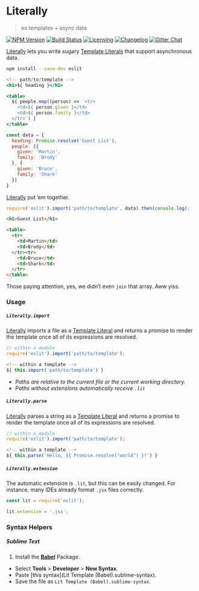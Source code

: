 # Literally

> es templates + async data

[![NPM Version][npm-img]][npm-url]
[![Build Status][cli-img]][cli-url]
[![Licensing][lic-image]][lic-url]
[![Changelog][log-image]][log-url]
[![Gitter Chat][git-image]][git-url]

[Literally] lets you write sugary [Template Literals] that support asynchronous data.

```sh
npm install --save-dev eslit
```

```jsx
<!-- path/to/template -->
<h1>${ heading }</h1>

<table>
  ${ people.map((person) => `<tr>
    <td>${ person.given }</td>
    <td>${ person.family }</td>
  </tr>`) }
</table>
```

```js
const data = {
  heading: Promise.resolve('Guest List'),
  people: [{
    given: 'Martin',
    family: 'Brody'
  }, {
    given: 'Bruce',
    family: 'Shark'
  }]
}
```

[Literally] put ’em together.

```js
require('eslit').import('path/to/template', data).then(console.log);
```

```html
<h1>Guest List</h1>

<table>
  <tr>
    <td>Martin</td>
    <td>Brody</td>
  </tr><tr>
    <td>Bruce</td>
    <td>Shark</td>
  </tr>
</table>
```

Those paying attention, yes, we didn’t even `join` that array. Aww yiss.

### Usage

##### `Literally.import`

[Literally] imports a file as a [Template Literal] and returns a promise to render the template once all of its expressions are resolved.

```js
// within a module
require('eslit').import('path/to/template');
```

```jsx
<!-- within a template -->
${ this.import('path/to/template') }
```

- *Paths are relative to the current file or the current working directory.*
- *Paths without extensions automatically receive `.lit`*

##### `Literally.parse`

[Literally] parses a string as a [Template Literal] and returns a promise to render the template once all of its expressions are resolved.

```js
// within a module
require('eslit').import('path/to/template');
```


```jsx
<!-- within a template -->
${ this.parse('Hello, ${ Promise.resolve("world") }!') }
```

##### `Literally.extension`

The automatic extension is `.lit`, but this can be easily changed. For instance, many IDEs already format `.jsx` files correctly.

```js
const lit = require('eslit');

lit.extension = '.jsx';
```

### Syntax Helpers

##### Sublime Text

1. Install the **[Babel](https://packagecontrol.io/packages/Babel)** Package.
-  Select **Tools** > **Developer** > **New Syntax**.
-  Paste [this syntax](Lit Template (Babel).sublime-syntax).
-  Save the file as `Lit Template (Babel).sublime-syntax`.

[Literally]: https://github.com/jonathantneal/eslit
[Template Literal]: https://developer.mozilla.org/en-US/docs/Web/JavaScript/Reference/Template_literals
[Template Literals]: https://developer.mozilla.org/en-US/docs/Web/JavaScript/Reference/Template_literals

[npm-url]: https://www.npmjs.com/package/eslit
[npm-img]: https://img.shields.io/npm/v/eslit.svg?style=flat-square
[cli-url]: https://travis-ci.org/jonathantneal/eslit
[cli-img]: https://img.shields.io/travis/jonathantneal/eslit.svg?style=flat-square
[lic-url]: LICENSE.md
[lic-image]: https://img.shields.io/npm/l/eslit.svg?style=flat-square
[log-url]: CHANGELOG.md
[log-image]: https://img.shields.io/badge/changelog-md-blue.svg?style=flat-square
[git-url]: https://gitter.im/jonathantneal/eslit
[git-image]: https://img.shields.io/badge/chat-gitter-blue.svg?style=flat-square
